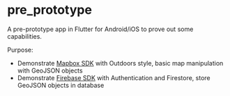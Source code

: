 # pre_prototype

A pre-prototype app in Flutter for Android/iOS to prove out some capabilities.

Purpose:

- Demonstrate [Mapbox SDK](https://docs.mapbox.com/flutter/maps/guides/) with Outdoors style, basic map manipulation with GeoJSON objects
- Demonstrate [Firebase SDK](https://firebase.flutter.dev/) with Authentication and Firestore, store GeoJSON objects in database
